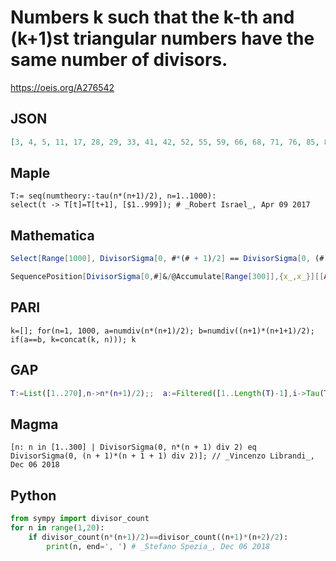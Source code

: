 # Numbers k such that the k\-th and \(k\+1\)st triangular numbers have the same number of divisors\.
https://oeis.org/A276542
## JSON
```JSON
[3, 4, 5, 11, 17, 28, 29, 33, 41, 42, 52, 55, 59, 66, 68, 71, 76, 85, 88, 91, 93, 101, 107, 114, 123, 137, 141, 143, 149, 150, 159, 170, 172, 179, 183, 185, 186, 188, 191, 196, 197, 201, 203, 208, 213, 215, 217, 219, 227, 232, 235, 236, 239, 243, 244, 247, 265]
```
## Maple
```Maple
T:= seq(numtheory:-tau(n*(n+1)/2), n=1..1000):
select(t -> T[t]=T[t+1], [$1..999]); # _Robert Israel_, Apr 09 2017
```
## Mathematica
```Mathematica
Select[Range[1000], DivisorSigma[0, #*(# + 1)/2] == DivisorSigma[0, (# + 1)*(# + 1 + 1)/2] &]
```
```Mathematica
SequencePosition[DivisorSigma[0,#]&/@Accumulate[Range[300]],{x_,x_}][[All, 1]] (* Requires Mathematica version 10 or later *) (* _Harvey P. Dale_, May 02 2018 *)
```
## PARI
```PARI
k=[]; for(n=1, 1000, a=numdiv(n*(n+1)/2); b=numdiv((n+1)*(n+1+1)/2); if(a==b, k=concat(k, n))); k
```
## GAP
```GAP
T:=List([1..270],n->n*(n+1)/2);;  a:=Filtered([1..Length(T)-1],i->Tau(T[i])=Tau(T[i+1])); # _Muniru A Asiru_, Dec 06 2018
```
## Magma
```Magma
[n: n in [1..300] | DivisorSigma(0, n*(n + 1) div 2) eq DivisorSigma(0, (n + 1)*(n + 1 + 1) div 2)]; // _Vincenzo Librandi_, Dec 06 2018
```
## Python
```Python
from sympy import divisor_count
for n in range(1,20):
    if divisor_count(n*(n+1)/2)==divisor_count((n+1)*(n+2)/2):
        print(n, end=', ') # _Stefano Spezia_, Dec 06 2018
```
